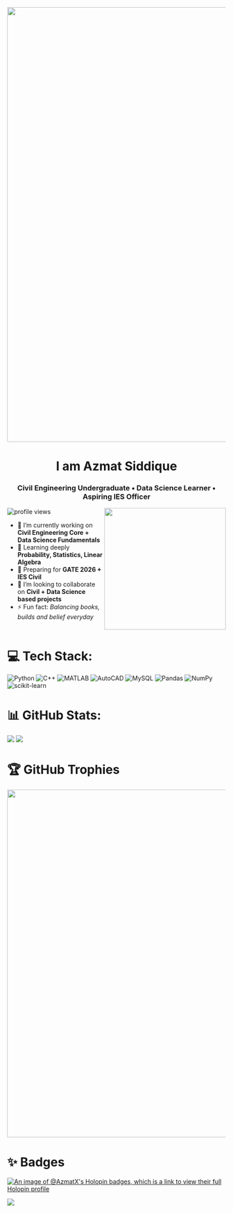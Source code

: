 <div align="center">
<img src="https://user-images.githubusercontent.com/94922914/233506434-36031a8f-41f2-4c8d-9252-3624edfb0953.gif" align="center" width="1000" />
</div>

<h1 align="center">I am Azmat Siddique</h1>
<h3 align="center">Civil Engineering Undergraduate • Data Science Learner • Aspiring IES Officer</h3>

<img align="right" width="280" src="https://github.com/NebulaTris/NebulaTris/assets/94922914/06c4b204-629f-4b72-9365-12ad1cc647ad">

<p align="left"> 
  <img src="https://komarev.com/ghpvc/?username=AzmatX&label=Profile%20views&color=0e75b6&style=flat" alt="profile views" /> 
</p>

- 🔭 I’m currently working on **Civil Engineering Core + Data Science Fundamentals**
- 🌱 Learning deeply **Probability, Statistics, Linear Algebra**
- 🎯 Preparing for **GATE 2026 + IES Civil**
- 👯 I’m looking to collaborate on **Civil + Data Science based projects**
- ⚡ Fun fact: *Balancing books, builds and belief everyday*

<br><br>

<h1 style="display: inline;">💻 Tech Stack:</h1>

![Python](https://img.shields.io/badge/python-3670A0?style=for-the-badge&logo=python&logoColor=ffdd54) 
![C++](https://img.shields.io/badge/c++-%2300599C.svg?style=for-the-badge&logo=c%2B%2B&logoColor=white) 
![MATLAB](https://img.shields.io/badge/MATLAB-%23E34F26.svg?style=for-the-badge&logo=mathworks&logoColor=white)
![AutoCAD](https://img.shields.io/badge/AutoCAD-%23E34F26.svg?style=for-the-badge&logo=autodesk&logoColor=white)
![MySQL](https://img.shields.io/badge/mysql-%2300f.svg?style=for-the-badge&logo=mysql&logoColor=white) 
![Pandas](https://img.shields.io/badge/pandas-%23150458.svg?style=for-the-badge&logo=pandas&logoColor=white) 
![NumPy](https://img.shields.io/badge/numpy-%23013243.svg?style=for-the-badge&logo=numpy&logoColor=white) 
![scikit-learn](https://img.shields.io/badge/scikit--learn-%23F7931E.svg?style=for-the-badge&logo=scikit-learn&logoColor=white)

# 📊 GitHub Stats:
<img src="https://streak-stats.demolab.com?user=AzmatX&theme=aura&hide_border=true&card_width=550"/>
<img src="https://github-readme-stats.vercel.app/api?username=AzmatX&theme=aura&include_all_commits=true&hide_border=true&rank_icon=github"/>

# 🏆 GitHub Trophies
<img src="https://github-trophies.vercel.app/?username=AzmatX&theme=onestar&no-frame=true" width="800"/>

# ✨ Badges
[![An image of @AzmatX's Holopin badges, which is a link to view their full Holopin profile](https://holopin.me/AzmatX)](https://holopin.io/@AzmatX)

![](https://user-images.githubusercontent.com/73097560/115834477-dbab4500-a447-11eb-908a-139a6edaec5c.gif)
